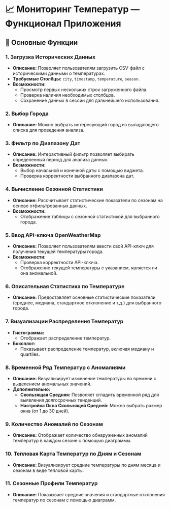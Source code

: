 # 📈 Мониторинг Температур — Функционал Приложения

## 🚀 Основные Функции

### 1. Загрузка Исторических Данных
- **Описание:** Позволяет пользователям загрузить CSV-файл с историческими данными о температурах.
- **Требуемые Столбцы:** `city`, `timestamp`, `temperature`, `season`.
- **Возможности:**
  - Просмотр первых нескольких строк загруженного файла.
  - Проверка наличия необходимых столбцов.
  - Сохранение данных в сессии для дальнейшего использования.

### 2. Выбор Города
- **Описание:** Можно выбрать интересующий город из выпадающего списка для проведения анализа.

### 3. Фильтр по Диапазону Дат
- **Описание:** Интерактивный фильтр позволяет выбирать определенный период для анализа данных.
- **Возможности:**
  - Выбор начальной и конечной даты с помощью виджета.
  - Проверка корректности выбранного диапазона дат.

### 4. Вычисление Сезонной Статистики
- **Описание:** Рассчитывает статистические показатели по сезонам на основе отфильтрованных данных.
- **Возможности:**
  - Отображение таблицы с сезонной статистикой для выбранного города.

### 5. Ввод API-ключа OpenWeatherMap
- **Описание:** Позволяет пользователям ввести свой API-ключ для получения текущей температуры города.
- **Возможности:**
  - Проверка корректности API-ключа.
  - Отображение текущей температуры с указанием, является ли она аномальной.

### 6. Описательная Статистика по Температуре
- **Описание:** Предоставляет основные статистические показатели (среднее, медиана, стандартное отклонение и т.д.) для выбранного города.
  
### 7. Визуализации Распределения Температур
- **Гистограмма:**
  - Отображает распределение температур.
- **Боксплот:**
  - Показывает распределение температур, включая медиану и quartiles.

### 8. Временной Ряд Температур с Аномалиями
- **Описание:** Визуализирует изменение температуры во времени с выделением аномальных значений.
- **Дополнительно:**
  - **Скользящая Средняя:** Позволяет сгладить временной ряд для выявления долгосрочных тенденций.
  - **Настройка Окна Скользящей Средней:** Можно выбрать размер окна (от 1 до 30 дней).

### 9. Количество Аномалий по Сезонам
- **Описание:** Отображает количество обнаруженных аномалий температур в каждом сезоне с помощью диаграммы.

### 10. Тепловая Карта Температур по Дням и Сезонам
- **Описание:** Визуализирует средние температуры по дням месяца и сезонам в виде тепловой карты.

### 11. Сезонные Профили Температур
- **Описание:** Показывает средние значения и стандартные отклонения температур по сезонам с помощью диаграмм.

